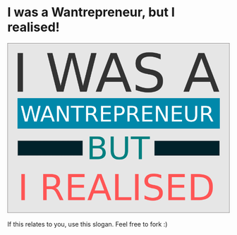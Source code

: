 # I was a Wantrepreneur, but I realised!

![wantrepenuer-realised](wantrepenuer-square.png)

If this relates to you, use this slogan. Feel free to fork :)
